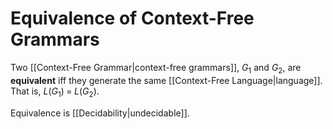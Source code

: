 # Equivalence of Context-Free Grammars

Two [[Context-Free Grammar|context-free grammars]], $G_1$ and $G_2$, are **equivalent** iff they generate the same [[Context-Free Language|language]]. That is, $L(G_1) \; = \; L(G_2)$.

Equivalence is [[Decidability|undecidable]].
